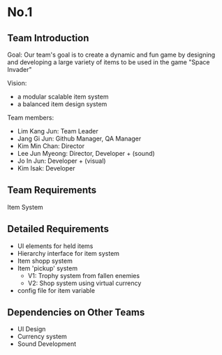 # No.1
## Team Introduction
Goal: Our team's goal is to create a dynamic and fun game by designing and developing a large variety of items to be used in the game "Space Invader"

Vision:
- a modular scalable item system
- a balanced item design system
  
Team members:
- Lim Kang Jun: Team Leader
- Jang Gi Jun: Github Manager, QA Manager
- Kim Min Chan: Director
- Lee Jun Myeong: Director, Developer + (sound)
- Jo In Jun: Developer + (visual)
- Kim Isak: Developer
## Team Requirements
Item System
## Detailed Requirements
- UI elements for held items
- Hierarchy interface for item system
- Item shopp system
- Item 'pickup' system
	- V1: Trophy system from fallen enemies
	- V2: Shop system using virtual currency
- config file for item variable
## Dependencies on Other Teams
- UI Design
- Currency system
- Sound Development
